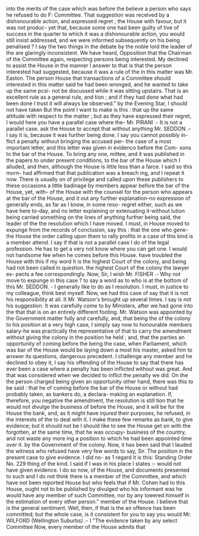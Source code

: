 into the merits of the case which was before the believe a person who says he refused to do F: Committee. That suggestion was received by a dishonourable action, and expressed regret ; the House with favour, but it was not produc- yet that, because some one had been guilty of tive of success in the quarter to which it was a dishonourable action, you would still insist addressed, and we were informed subsequently on his being penalised ? I say the two things in the debate by the noble lord the leader of the are glaringly inconsistent. We have heard, Opposition that the Chairman of the Committee again, respecting persons being interested. My declined to assist the House in the manner I answer to that is that the person interested had suggested, because it was a rule of the in this matter was Mr. Easton. The person House that transactions of a Committee should interested in this matter said he had been wronged, and he wanted to take up the same pcsi- not be discussed while it was sitting upstairs. That is an excellent rule as a general rule, and tion ; and if they had done what had been done I trust it will always be observed." by the Evening Star, I should not have taken But the point I want to make is this : that up the same attitude with respect to the matter ; but as they have expressed their regret, I would here you have a parallel case where the- Mr. PIRANI .- It is not a parallel case. ask the House to accept that without anything Mr. SEDDON .- I say it is, because it was further being done. I say you cannot possibly in- flict a penalty without bringing the accused per- the case of a most important letter, and this letter was given in evidenco before the Com- sons to the bar of the House. To bring any one, mittee, and it was published in the papers to under present conditions, to the bar of the House which I alluded, and then, although the House is little less than a farce. I said so this morn- had affirmed that that publication was a breach ing, and I repeat it now. There is usually on of privilege and called upon these publishers to these occasions a little badinage by members appear before the bar of the House, yet, with- of the House with the counsel for the person who appears at the bar of the House, and it out any further explanation-no expression of generally ends, as far as I know, in some reso- regret either, such as we have here to-day, and no letter explaining or extenuating it-without lution being carried something on the lines of anything further being said, the leader of the the resolution which I have moved. I must, in House moved to expunge from the records of conclusion, say this : that the one who gene- the House the order calling upon them to rally profits in a case of this kind is a member attend. I say if that is not a parallel case I do of the legal profession. He has to get a very not know where you can get one. I would not handsome fee when he comes before this House. have troubled the House with this if my word It is the highest Court of the colony, and being had not been called in question. the highest Court of the colony the lawyer ex- pects a fee correspondingly. Now, Sir, I wish Mr. FISHER .- Why not move to expunge in this case ? to say a word as to who is at the bottom of this Mr. SEDDON. - I generally like to do as I resolution. I must, in justice to my colleague, think best myself. Now, we had this case of say that it is not his responsibility at all. It Mr. Watson's brought up several times. I say is not his suggestion. It was carefully come to by Ministers, after we had gone into the that that is on an entirely different footing. Mr. Watson was appointed by the Government matter fully and carefully, and, that being the of the colony to his position at a very high case, I simply say now to honourable members salary-he was practically the representative of that to carry the amendment without giving the colony in the position he held ; and, that the parties an opportunity of coming before the being the case, when Parliament, which was bar of the House would be laying down a most his master, asked him to answer its questions, dangerous precedent. I challenge any member and he declined to obey it, I say his offending of the House to say that there has ever been a case where a penalty has been inflicted without was great. And that was considered when we decided to inflict the penalty we did. On the the person charged being given an opportunity other hand, there was this to be said : that he of coming before the bar of the House or without had probably taken, as bankers do, a declara- making an explanation. If, therefore, you negative the amendment, the resolution is still tion that he would not divulge the business of before the House, and it will be for the House the bank, and, as it might have injured their purposes, he refused, in the interests of the to deal with it. I make these few remarks as bank, to give evidence; but it should not be I should like to see the House get on with the forgotten, at the same time, that he was occupy- business of the country, and not waste any more ing a position to which he had been appointed time over it. by the Government of the colony. Now, it has been said that I lauded the witness who refused have very few words to say, Sir. The position in the present case to give evidence. I did no- as 1 regard it is this: Standing Order No. 229 thing of the kind. I said if I was in his place I states :- would not have given evidence. I do so now, of the House, and documents presented to such and I do not think there is a member of the Committee, and which have not been reported House but who feels that if Mr. Cohen had to this House, ought not to be published by divulged who his informant was he would have any member of such Committee, nor by any lowered himself in the estimation of every other person." member of the House. I believe that is the general sentiment. Well, then, if that is the an offence has been committed; but the whole case, is it consistent for you to say you would Mr. WILFORD (Wellington Suburbs) .- I "The evidence taken by any select Committee Now, every member of the House admits that 